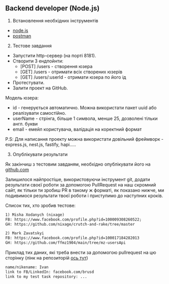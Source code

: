 ## Backend developer (Node.js)

1. Встановлення необхідних інструментів
  - [node.js](https://nodejs.org/en/)
  - [postman](https://www.postman.com/)

2. Тестове завдання
  - Запустити http-сервер (на порті 8181).
  - Створити 3 ендпойнти:
    - [POST] /users - створення юзера
    - [GET] /users - отримати всіх створених юзерів
    - [GET] /users/:userId - отримати юзера по його ід
  - Протестувати.
  - Залити проект на GitHub.

  Модель юзера:
  - id - генерується автоматично. Можна використати пакет uuid або реалізувати самостійно.
  - userName - стрінга, більше 1 символа, менше 25, дозволені тільки англ. букви
  - email - емейл користувача, валідація на коректний формат

  P.S: Для написання проекту можна використати довільний фреймворк - express.js, nest.js, fastify, hapi…..

3. Опублікувати результати

Як закінчиш з тестовим завданям, необхідно опублікувати його на [github.com](http://github.com/)

Залишилося найпростіше, використовуючи інструмент git, додати результати своєї роботи за допомогою PullRequest на наш скромний сайт, як тільки ти зробиш PR в такому ж форматі, як показано нижче, ми подивимося результати твоєї роботи і приступимо до наступних кроків.

Список тих, хто зробив тестове:
```markdown
1) Misha Xodanych (nixage)
FB: https://www.facebook.com/profile.php?id=100009308260522;
GH: https://github.com/nixage/crutch-and-rake/tree/master
```
```markdown
2) Mark Zavatskyi
FB: https://www.facebook.com/profile.php?id=100017184282013
GH: https://github.com/ffmz1904/main/tree/mz-usersApi
```

Приклад тих даних, які треба внести за допомогою pullrequest на цю сторінку (лінк на репозиторій [ось тут](https://github.com/Crutch-and-Rake-Uzhhorod/main))

```markdown
name/nikename: Ivan
link to FB/LinkedIn: facebook.com/brusd
link to my test task repository: ...
```
